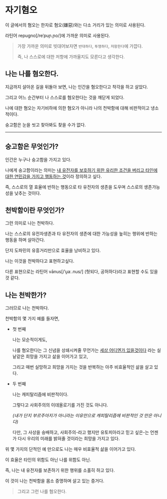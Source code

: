 # 자기혐오

이 글에서의 혐오는 한자로 혐오(嫌惡)와는 다소 거리가 있는 의미로 사용된다.

라틴어 repugno[/reˈpuɲ.ɲo/]에 가까운 의미로 사용된다.

> 가장 가까운 의미로 빗대어보자면 `반대하다`, `투쟁하다`, `저항한다`에 가깝다.
>
> 즉, 나 스스로에 대한 저항에 가까울지도 모른다고 생각한다.

## 나는 나를 혐오한다.

지금까지 살아온 길을 뒤돌아 보면, 나는 인간을 혐오한다고 착각을 하고 살았다.

그리고 어느 순간부터 나 스스로를 혐오한다는 것을 깨닫게 되었다.

나에 대한 혐오는 자기비하에 의한 혐오가 아니라 나의 천박함에 대해 비판적이고 냉소적이다.

숭고함은 눈을 씻고 찾아봐도 찾을 수가 없다.

---

## 숭고함은 무엇인가?

인간은 누구나 숭고함을 가지고 있다.

나에게 숭고함이라는 의미는 <u>내 유전자를 보호하기 위한 유리한 조건을 버리고 타인에 대한 연민감을 가지고 행동하는 것</u>이라 정의하고 싶다.

즉, 스스로의 열 효율에 반하는 행동으로 타 유전자의 생존을 도우며 스스로의 생존가능성을 낮추는 것이다.

## 천박함이란 무엇인가?

그런 의미로 나는 천박하다.

나는 스스로의 유전자생존과 타 유전자의 생존에 대한 가능성을 높히는 행위에 반하는 행동을 하며 살아간다.

단지 도파민의 유흥거리만으로 효율을 낭비하고 있다. 

나는 이것을 천박하다고 표현하고싶다.

다른 표현으로는 라틴어 vānus[/ˈu̯aː.nus/] (헛되다, 공허하다)라고 표현할 수도 있을 것 같다.

## 나는 천박한가?

그러므로 나는 천박하다.

천박함의 몇 가지 예를 들자면,

* 첫 번째

    나는 모순적이게도, 
 
    나를 혐오한다는 그 신념을 상쇄시켜줄 무언가는 <u>세상 어디엔가 있을것이다</u> 라는 실낱같은 희망을 가지고 삶을 이어가고 있고,
 
    그리고 매번 실망하고 희망을 가지는 것을 반복하는 아주 비효율적인 삶을 살고 있다.

* 두 번째

    나는 캐피탈리즘에 비판적이다. 
    
    그렇다고 사회주의의 이데올로기를 가진 것도 아니다.

    _(내가 단지 부르주아지가 아니라는 이유만으로 캐피탈리즘에 비판적인 것 만은 아니다)_    
    
    다만, 그 사상을 숭배하고, 사회주의-라고 했지만 유토피아라고 믿고 싶은-는 언젠가 다시 우리의 미래를 밝혀줄 것이라는 희망을 가지고 있다.


위 몇 가지의 단적인 예 만으로도 나는 매우 비효율적 삶을 이어가고 있다.

이 효율은 타인의 위함도 아닌 나를 위함도 아닌.

즉, 나는 내 유전자를 보존하기 위한 행위를 소홀히 하고 있다.

이 것이 나는 천박함을 몸소 증명하며 살고 있는 증거다.

> 그리고 그런 나를 혐오한다.

